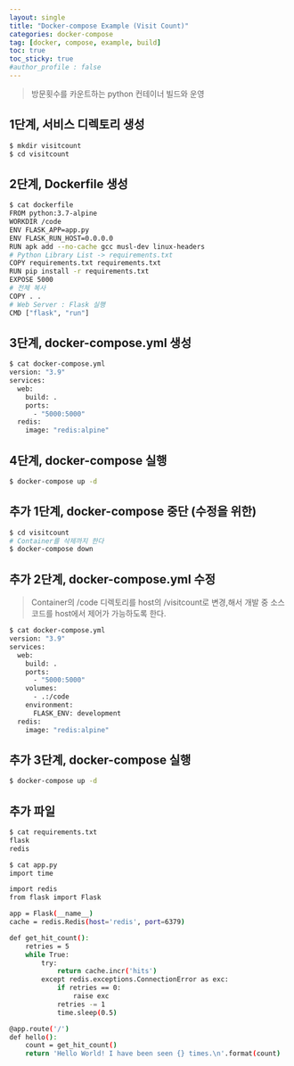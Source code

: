 ```yaml
---
layout: single
title: "Docker-compose Example (Visit Count)"
categories: docker-compose
tag: [docker, compose, example, build]
toc: true
toc_sticky: true
#author_profile : false
---
```


> 방문횟수를 카운트하는 python 컨테이너 빌드와 운영



## 1단계, 서비스 디렉토리 생성

```bash
$ mkdir visitcount
$ cd visitcount
```



## 2단계, Dockerfile 생성

```bash
$ cat dockerfile
FROM python:3.7-alpine
WORKDIR /code
ENV FLASK_APP=app.py
ENV FLASK_RUN_HOST=0.0.0.0
RUN apk add --no-cache gcc musl-dev linux-headers
# Python Library List -> requirements.txt
COPY requirements.txt requirements.txt
RUN pip install -r requirements.txt
EXPOSE 5000
# 전체 복사
COPY . .
# Web Server : Flask 실행
CMD ["flask", "run"]
```



## 3단계, docker-compose.yml 생성

```bash
$ cat docker-compose.yml
version: "3.9"
services:
  web:
    build: .
    ports:
      - "5000:5000"
  redis:
    image: "redis:alpine"
```



## 4단계, docker-compose 실행

```bash
$ docker-compose up -d
```



## 추가 1단계, docker-compose 중단 (수정을 위한)

```bash
$ cd visitcount
# Container를 삭제까지 한다
$ docker-compose down
```



## 추가 2단계, docker-compose.yml 수정

> Container의 /code 디렉토리를 host의 /visitcount로 변경,해서 개발 중 소스코드를 host에서 제어가 가능하도록 한다.

```bash
$ cat docker-compose.yml
version: "3.9"
services:
  web:
    build: .
    ports:
      - "5000:5000"
    volumes:
      - .:/code 
    environment:
      FLASK_ENV: development
  redis:
    image: "redis:alpine"
```



## 추가 3단계, docker-compose 실행

```bash
$ docker-compose up -d
```



## 추가 파일

```bash
$ cat requirements.txt
flask
redis

$ cat app.py
import time

import redis
from flask import Flask

app = Flask(__name__)
cache = redis.Redis(host='redis', port=6379)

def get_hit_count():
    retries = 5
    while True:
        try:
            return cache.incr('hits')
        except redis.exceptions.ConnectionError as exc:
            if retries == 0:
                raise exc
            retries -= 1
            time.sleep(0.5)

@app.route('/')
def hello():
    count = get_hit_count()
    return 'Hello World! I have been seen {} times.\n'.format(count)
```

